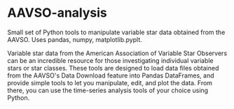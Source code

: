 # AAVSO-analysis
Small set of Python tools to manipulate variable star data obtained from the AAVSO.  Uses pandas, numpy, matplotlib.pyplt.

Variable star data from the American Association of Variable Star Observers can be an incredible resource for those
investigating individual variable stars or star classes.  These tools are designed to load data files obtained from
the AAVSO's Data Download feature into Pandas DataFrames, and provide simple tools to let you manipulate, edit, and
plot the data.  From there, you can use the time-series analysis tools of your choice using Python.
